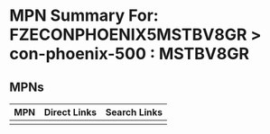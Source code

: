 



# MPN Summary For: FZECONPHOENIX5MSTBV8GR > con-phoenix-500 : MSTBV8GR

## MPNs
  

|MPN|Direct Links|Search Links|
| :--- | :--- | :--- |
||||
